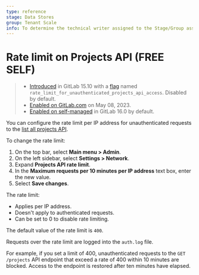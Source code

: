 ```yaml
---
type: reference
stage: Data Stores
group: Tenant Scale
info: To determine the technical writer assigned to the Stage/Group associated with this page, see https://about.gitlab.com/handbook/product/ux/technical-writing/#assignments
---
```


# Rate limit on Projects API **(FREE SELF)**

> - [Introduced](https://gitlab.com/gitlab-org/gitlab/-/merge_requests/112283) in GitLab 15.10 with a [flag](../../../administration/feature_flags.md) named `rate_limit_for_unauthenticated_projects_api_access`. Disabled by default.
> - [Enabled on GitLab.com](https://gitlab.com/gitlab-org/gitlab/-/issues/391922) on May 08, 2023.
> - [Enabled on self-managed](https://gitlab.com/gitlab-org/gitlab/-/merge_requests/119603) in GitLab 16.0 by default.

You can configure the rate limit per IP address for unauthenticated requests to the [list all projects API](../../../api/projects.md#list-all-projects).

To change the rate limit:

1. On the top bar, select **Main menu > Admin**.
1. On the left sidebar, select **Settings > Network**.
1. Expand **Projects API rate limit**.
1. In the **Maximum requests per 10 minutes per IP address** text box, enter the new value.
1. Select **Save changes**.

The rate limit:

- Applies per IP address.
- Doesn't apply to authenticated requests.
- Can be set to 0 to disable rate limiting.

The default value of the rate limit is `400`.

Requests over the rate limit are logged into the `auth.log` file.

For example, if you set a limit of 400, unauthenticated requests to the `GET /projects` API endpoint that
exceed a rate of 400 within 10 minutes are blocked. Access to the endpoint is restored after ten minutes have elapsed.
